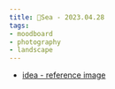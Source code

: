 ```yaml
---
title: 🌊Sea - 2023.04.28
tags:
- moodboard
- photography
- landscape
---
```



* [idea - reference image](Photography/MoodBoard/idea.md)
